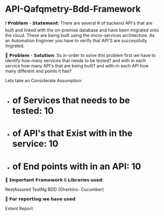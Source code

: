 # API-Qafqmetry-Bdd-Framework

❗️ 𝗣𝗿𝗼𝗯𝗹𝗲𝗺 - 𝗦𝘁𝗮𝘁𝗲𝗺𝗲𝗻𝘁: There are several # of backend API's that are built and linked with the on-premise database and have been migrated onto the cloud. These are being built using the micro-services architecture. As an Automation Enginner you have to verify that API'S are successfully migrated.

🔪 𝗣𝗿𝗼𝗯𝗹𝗲𝗺 - 𝗦𝗼𝗹𝘂𝘁𝗶𝗼𝗻: So in-order to solve this problem first we have to identify how many services that needs to be tested? and with in each service how many API's that are being built? and with-in each API how many different end points it has?

Lets take an Considerate Assumption:
- # of Services that needs to be tested: 10
- # of API's that Exist with in the service: 10
- # of End points with in an API: 10

📐 𝗜𝗺𝗽𝗼𝗿𝘁𝗮𝗻𝘁 𝗙𝗿𝗮𝗺𝗲𝘄𝗼𝗿𝗸 & 𝗟𝗶𝗯𝗿𝗮𝗿𝗶𝗲𝘀 𝘂𝘀𝗲𝗱:

RestAssured
TestNg
BDD (Gherkins- Cucumber)

📜 𝗙𝗼𝗿 𝗿𝗲𝗽𝗼𝗿𝘁𝗶𝗻𝗴 𝘄𝗲 𝗵𝗮𝘃𝗲 𝘂𝘀𝗲𝗱:

Extent Report
